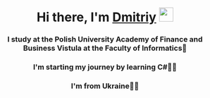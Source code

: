 <h1 align="center">Hi there, I'm <a href="https://t.me/screenager13">Dmitriy</a> 
<img src="https://github.com/dimazex/Help-Files/raw/main/Hi.gif" height="32"/></h1>
<h3 align="center">I study at the Polish University Academy of Finance and Business Vistula at the Faculty of Informatics🏫</h3>
<h3 align="center">I'm starting my journey by learning C#🧑‍💻</a>
<h3 align="center">I'm from Ukraine💙💛</a>
